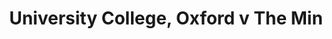 ---
year: "1990"									
game: "University College, Oxford"									
title: "University College, Oxford v The Min"									
gameLocation: "University College Sports Ground"									
gameDate: "/1990"									
result: ""									
resultType: ""									
type: "game"									
---
